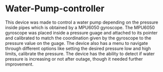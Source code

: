 # Water-Pump-controller
This device was made to control a water pump depending on the pressure inside pipes which is obtained by a MPU6050 gyroscope.
The MPU6050 gyroscope was placed inside a pressure guage and attached to its pointer and calibrated to match the coordination given by the gyroscope to the pressure value on the guage.
The device also has a menu to navigate through different options like setting the desired pressure low and high limits, calibrate the pressure.
The device has the ability to detect if water pressure is increasing or not after outage, though it needed further improvement.
